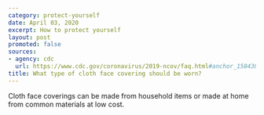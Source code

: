 ```yaml
---
category: protect-yourself
date: April 03, 2020
excerpt: How to protect yourself
layout: post
promoted: false
sources:
- agency: cdc
  url: https://www.cdc.gov/coronavirus/2019-ncov/faq.html#anchor_1584386949645
title: What type of cloth face covering should be worn?
---
```


Cloth face coverings can be made from household items or made at home from common materials at low cost.